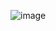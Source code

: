 ![image](https://github.com/yashkandiyal/Quote-generator/assets/126400221/b025d07c-ba32-4f98-94e3-9f9c54b55d39)
